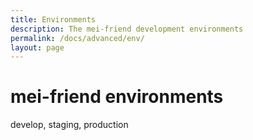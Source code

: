 ```yaml
---
title: Environments
description: The mei-friend development environments
permalink: /docs/advanced/env/
layout: page
---
```

# mei-friend environments    

develop, staging, production
